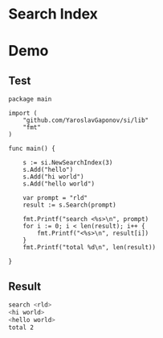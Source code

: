 Search Index
===========


# Demo

## Test

```golang
package main

import (
	"github.com/YaroslavGaponov/si/lib"
	"fmt"
)

func main() {

	s := si.NewSearchIndex(3)
	s.Add("hello")
	s.Add("hi world")
	s.Add("hello world")

	var prompt = "rld"
	result := s.Search(prompt)

	fmt.Printf("search <%s>\n", prompt)
	for i := 0; i < len(result); i++ {
		fmt.Printf("<%s>\n", result[i])
	}
	fmt.Printf("total %d\n", len(result))

}
```

## Result

```sh
search <rld>
<hi world>
<hello world>
total 2
```